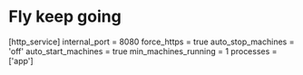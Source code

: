 # Fly keep going
[http_service]
  internal_port = 8080
  force_https = true
  auto_stop_machines = 'off'
  auto_start_machines = true
  min_machines_running = 1
  processes = ['app']


